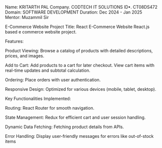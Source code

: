 Name: KRITARTH PAL
Company. CODTECH IT SOLUTIONS
ID•. CT08DS472
Domain: SOFTWARE DEVELOPMENT
Duration: Dec 2024 - Jan 2025
Mentor: Muzammil Sir

E-Commerce Website
Project Title: React E-Commerce Website
 React.js based e commerce website project.

Features:

Product Viewing:
Browse a catalog of products with detailed descriptions, prices, and images.

Add to Cart:
Add products to a cart for later checkout.
View cart items with real-time updates and subtotal calculation.

Ordering:
Place orders with user authentication.

Responsive Design:
Optimized for various devices (mobile, tablet, desktop).


Key Functionalities Implemented:

Routing: React Router for smooth navigation.

State Management: Redux for efficient cart and user session handling.

Dynamic Data Fetching: Fetching product details from APIs.

Error Handling: Display user-friendly messages for errors like out-of-stock items